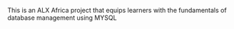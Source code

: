 This is an ALX Africa project that equips learners with the fundamentals of database management using MYSQL
